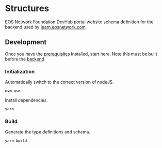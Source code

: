 # Structures
EOS Network Foundation DevHub portal website schema definition for the backend used by [learn.eosnetwork.com](https://learn.eosnetwork.com).

## Development
Once you have the [prerequisites](../README.md#prerequisites) installed, start here. Note this must be built before the [backend](../backend/README.md).

### Initialization
Automatically switch to the correct version of nodeJS.
```bash
nvm use
```
Install dependencies.
```bash
yarn
```

### Build
Generate the type definitions and schema.
```bash
yarn build
```
